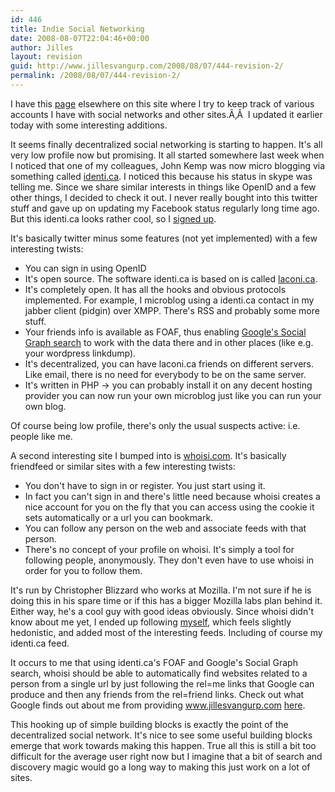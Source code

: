 ```yaml
---
id: 446
title: Indie Social Networking
date: 2008-08-07T22:04:46+00:00
author: Jilles
layout: revision
guid: http://www.jillesvangurp.com/2008/08/07/444-revision-2/
permalink: /2008/08/07/444-revision-2/
---
```

I have this <a href="http://www.jillesvangurp.com/my-other-sites/">page</a> elsewhere on this site where I try to keep track of various accounts I have with social networks and other sites.Ã‚Â  I updated it earlier today with some interesting additions.

It seems finally decentralized social networking is starting to happen. It's all very low profile now but promising. It all started somewhere last week when I noticed that one of my colleagues, John Kemp was now micro blogging via something called <a href="http://identi.ca/frumioj">identi.ca</a>. I noticed this because his status in skype was telling me. Since we share similar interests in things like OpenID and a few other things, I decided to check it out. I never really bought into this twitter stuff and gave up on updating my Facebook status regularly long time ago. But this identi.ca looks rather cool, so I <a href="http://identi.ca/jillesvangurp">signed up</a>.

It's basically twitter minus some features (not yet implemented) with a few interesting twists:
<ul>
	<li>You can sign in using OpenID</li>
	<li>It's open source. The software identi.ca is based on is called <a href="http://laconi.ca/trac/">laconi.ca</a>.</li>
	<li>It's completely open. It has all the hooks and obvious protocols implemented. For example, I microblog using a identi.ca contact in my jabber client (pidgin) over XMPP. There's RSS and probably some more stuff.</li>
	<li>Your friends info is available as FOAF, thus enabling <a href="http://code.google.com/apis/socialgraph/">Google's Social Graph search</a> to work with the data there and in other places (like e.g. your wordpress linkdump).</li>
	<li>It's decentralized, you can have laconi.ca friends on different servers. Like email, there is no need for everybody to be on the same server.</li>
	<li>It's written in PHP -&gt; you can probably install it on any decent hosting provider you can now run your own microblog just like you can run your own blog.</li>
</ul>
Of course being low profile, there's only the usual suspects active: i.e. people like me.

A second interesting site I bumped into is <a href="http://whoisi.com/p/4061">whoisi.com</a>. It's basically friendfeed or similar sites with a few interesting twists:
<ul>
	<li>You don't have to sign in or register. You just start using it.</li>
	<li>In fact you can't sign in and there's little need because whoisi creates a nice account for you on the fly that you can access using the cookie it sets automatically or a url you can bookmark.</li>
	<li>You can follow any person on the web and associate feeds with that person.</li>
	<li>There's no concept of your profile on whoisi. It's simply a tool for following people, anonymously. They don't even have to use whoisi in order for you to follow them.</li>
</ul>
It's run by Christopher Blizzard who works at Mozilla. I'm not sure if he is doing this in his spare time or if this has a bigger Mozilla labs plan behind it. Either way, he's a cool guy with good ideas obviously. Since whoisi didn't know about me yet, I ended up following <a href="http://whoisi.com/p/4061">myself</a>, which feels slightly hedonistic, and added most of the interesting feeds. Including of course my identi.ca feed.

It occurs to me that using identi.ca's FOAF and Google's Social Graph search, whoisi should be able to automatically find websites related to a person from a single url by just following the rel=me links that Google can produce and then any friends from the rel=friend links. Check out what Google finds out about me from providing www.jillesvangurp.com <a href="http://socialgraph-resources.googlecode.com/svn/trunk/samples/findyours.html?q=www.jillesvangurp.com">here</a>.

This hooking up of simple building blocks is exactly the point of the decentralized social network. It's nice to see some useful building blocks emerge that work towards making this happen. True all this is still a bit too difficult for the average user right now but I imagine that a bit of search and discovery magic would go a long way to making this just work on a lot of sites.